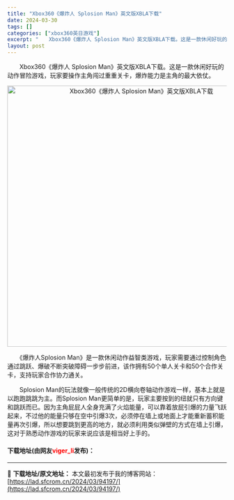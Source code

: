 ```yaml
---
title: "Xbox360《爆炸人 Splosion Man》英文版XBLA下载"
date: 2024-03-30
tags: []
categories: ["xbox360英日游戏"]
excerpt: "　　Xbox360《爆炸人 Splosion Man》英文版XBLA下载。这是一款休闲好玩的动作冒险游戏，玩家要操作主角闯过重重关卡，爆炸能力是主角的最大依仗。 　　《爆炸人Splosion Man》是一款休闲动作益智类游戏，玩家需要通过控制角色通过跳跃、爆破不断突破障碍一步步前进，该作拥有50个单&hellip;"
layout: post
---
```


 <p>　　Xbox360《爆炸人 Splosion Man》英文版XBLA下载。这是一款休闲好玩的动作冒险游戏，玩家要操作主角闯过重重关卡，爆炸能力是主角的最大依仗。</p> <p align="center"><img align="" border="0" src="https://lad.sfcrom.cn/wp-content/uploads/2024/03/20240330_6607ddd37ceed.jpg" width="600" alt="Xbox360《爆炸人 Splosion Man》英文版XBLA下载" /></p> <p>　　《爆炸人Splosion Man》是一款休闲动作益智类游戏，玩家需要通过控制角色通过跳跃、爆破不断突破障碍一步步前进，该作拥有50个单人关卡和50个合作关卡，支持玩家合作协力通关。</p> <p>　　Splosion Man的玩法就像一般传统的2D横向卷轴动作游戏一样，基本上就是以跑跑跳跳为主。而Splosion Man更简单的是，玩家主要按到的纽就只有方向键和跳跃而已。因为主角屁屁人全身充满了火焰能量，可以靠着放屁引爆的力量飞跃起来，不过他的能量只够在空中引爆3次，必须停在墙上或地面上才能重新蓄积能量再次引爆，所以想要跳到更高的地方，就必须利用类似弹壁的方式在墙上引爆，这对于熟悉动作游戏的玩家来说应该是相当好上手的。</p> <p><h4>下载地址(由网友<font color="red">viger_li</font>发布)：</h4></p> 

---
📖 **下载地址/原文地址：** 本文最初发布于我的博客网站：[https://lad.sfcrom.cn/2024/03/94197/](https://lad.sfcrom.cn/2024/03/94197/)
